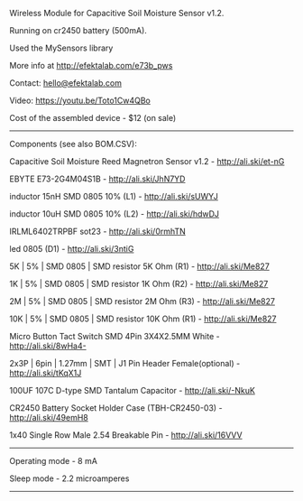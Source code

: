 Wireless Module for Capacitive Soil Moisture Sensor v1.2.

Running on cr2450 battery (500mA).

Used the MySensors library

More info at http://efektalab.com/e73b_pws

Contact: hello@efektalab.com

Video: https://youtu.be/Toto1Cw4QBo

Сost of the assembled device - $12 (on sale)

---

Components (see also BOM.CSV):

Capacitive Soil Moisture Reed Magnetron Sensor v1.2 - http://ali.ski/et-nG

EBYTE E73-2G4M04S1B - http://ali.ski/JhN7YD

inductor 15nH SMD 0805 10% (L1) - http://ali.ski/sUWYJ

inductor 10uH SMD 0805 10% (L2) - http://ali.ski/hdwDJ

IRLML6402TRPBF sot23 - http://ali.ski/0rmhTN

led 0805 (D1) - http://ali.ski/3ntiG

5K | 5% | SMD 0805 | SMD resistor 5K Ohm (R1) - http://ali.ski/Me827

1K | 5% | SMD 0805 | SMD resistor 1K Ohm (R2) - http://ali.ski/Me827

2M | 5% | SMD 0805 | SMD resistor 2M Ohm (R3) - http://ali.ski/Me827

10K | 5% | SMD 0805 | SMD resistor 10K Ohm (R1) - http://ali.ski/Me827

Micro Button Tact Switch SMD 4Pin 3X4X2.5MM White - http://ali.ski/8wHa4-

2x3P | 6pin | 1.27mm | SMT | J1	Pin Header Female(optional) - http://ali.ski/tKqX1J

100UF 107C D-type SMD Tantalum Capacitor - http://ali.ski/-NkuK

CR2450 Battery Socket Holder Case (TBH-CR2450-03) - http://ali.ski/49emH8

1x40 Single Row Male 2.54 Breakable Pin - http://ali.ski/16VVV

---

Operating mode - 8 mA

Sleep mode - 2.2 microamperes


---

